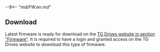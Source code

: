--8<-- "md/FW.en.md"

## Download
Latest firmware is ready for download on the 
[TG Drives website in section "Firmware"](https://www.tgdrives.cz/products/servodrives/691#firmwareSection).
It is required to have a login and granted access on the TG Drives website to download this type of firmware.